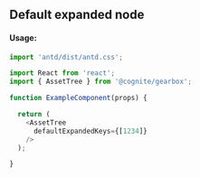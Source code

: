 ## Default expanded node 

<!-- STORY -->

#### Usage:

```typescript jsx
import 'antd/dist/antd.css';

import React from 'react';
import { AssetTree } from '@cognite/gearbox';

function ExampleComponent(props) {

  return (
    <AssetTree
      defaultExpandedKeys={[1234]}
    />
  );

}
```
